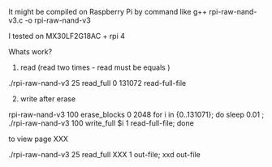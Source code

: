 It might be compiled on Raspberry Pi by command like
g++ rpi-raw-nand-v3.c -o rpi-raw-nand-v3

I tested on MX30LF2G18AC + rpi 4

Whats work?
1) read (read two times - read must be equals )

  ./rpi-raw-nand-v3 25 read_full 0 131072 read-full-file
  
2) write after erase

rpi-raw-nand-v3 100 erase_blocks 0 2048
for i in {0..131071}; do sleep 0.01 ; ./rpi-raw-nand-v3 100 write_full $i 1 read-full-file; done

to view page XXX

./rpi-raw-nand-v3 25 read_full XXX 1 out-file; xxd out-file
